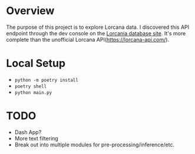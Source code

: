 # Overview

The purpose of this project is to explore Lorcana data. I discovered this API endpoint through the dev console on the [Lorcania database site](https://lorcania.com/cards). It's more complete than the unofficial Lorcana API(https://lorcana-api.com/).

# Local Setup

- `python -m poetry install`
- `poetry shell`
- `python main.py`


# TODO
- Dash App?
- More text filtering
- Break out into multiple modules for pre-processing/inference/etc.
